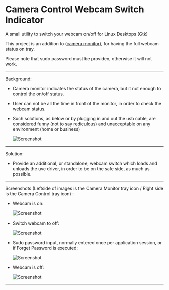 # Camera Control Webcam Switch Indicator

A small utility to switch your webcam on/off for Linux Desktops (Gtk)

This project is an addition to ([camera monitor](https://launchpad.net/cameramonitor)), for having the full webcam status on tray.

Please note that sudo password must be providen, otherwise it will not work.

--------------------------------------------------------------------------------------------------------------------------------------------------------------------

Background:

- Camera monitor indicates the status of the camera, but it not enough to control the on/off status.
- User can not be all the time in front of the monitor, in order to check the webcam status.
- Such solutions, as below or by plugging in and out the usb cable, are considered funny (not to say rediculous) and unacceptable on any environment (home or business)

    ![Screenshot](https://imgur.com/MmQeg2Y.png)

---------------------------------------------------------------------------------------------------------------------------------------------------------------------

Solution:

- Provide an additional, or standalone, webcam switch which loads and unloads the uvc driver, in order to be on the safe side, as much as possible.

---------------------------------------------------------------------------------------------------------------------------------------------------------------------

Screenshots (Leftside of images is the Camera Monitor tray icon / Right side is the Camera Control tray icon) :

- Webcam is on:

    ![Screenshot](https://imgur.com/x00sDWC.png)    

- Switch webcam to off:
    
    ![Screenshot](https://imgur.com/RLI0iWC.png)    

- Sudo password input, normally entered once per application session, or if Forget Password is executed:
    
    ![Screenshot](https://imgur.com/T7eUqHJ.png)    

- Webcam is off:
    
    ![Screenshot](https://imgur.com/nP3z07M.png)    

---------------------------------------------------------------------------------------------------------------------------------------------------------------------

